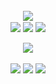 <div align="center"> <br><a><img src="https://komarev.com/ghpvc/?username=nwvh&label=Visitors&color=orange&style=for-the-badge"/></a><br>
<a href="https://paypal.me/wooxhimself"><img align="center" src="https://img.shields.io/badge/Support_my_work-blue?logo=paypal&style=for-the-badge" /></a>
<a href="https://discord.gg/9kmNFFxFpS"><img align="center" src="https://img.shields.io/badge/Support_Server-violet?logo=discord&style=for-the-badge" /></a>
<a href="https://0wx.tebex.io/"><img align="center" src="https://img.shields.io/badge/Tebex_Store-darkgreen?logo=data:image/png;base64,iVBORw0KGgoAAAANSUhEUgAAAIMAAACDCAMAAACZQ1hUAAAAOVBMVEUQQpb////i5e8ALo8AI4z29/oAJ43I0OIANJGMm8P6+/3N1OXFzeAAAIXo6/IAOpN9jrwAN5IAK444zweaAAAAlUlEQVR4nO3Puw7CMBBFQROTBPIO//+xtDGSq1Vkijn1lXY2JUmSJEmSGvSMFyV8pj7aNAQNwyMeAwMDA8O9hjyPlZa+ONQvteGcg4Y01Fq7wtCt1WWUUC//GMLfMjAwMDAwMDAwMDAwMDAwMDAwMDAwMDAwMDAwMNxl2ArD1sKwH+9rx97AkM7XtbMFQZIkSZKk/+4LZLEPSctIJC0AAAAASUVORK5CYII=&logoColor=white&style=for-the-badge" /></a>
<br><br>
<img src="https://github-readme-stats.vercel.app/api/top-langs/?username=nwvh&exclude_repo=txAdmin,excalith-start-page,voidots,dotsV3,dotsV4&theme=gruvbox"></img>
  <br>

</div>
<br>
<div align="center">
<a href="https://fivem.net"><img src="https://img.shields.io/badge/-orange?logo=fivem&style=for-the-badge" /></a>
<a href="https://en.wikipedia.org/wiki/Linux"><img src="https://img.shields.io/badge/-grey?logo=linux&logoColor=white&style=for-the-badge" /></a>
<a href="https://lua.org"><img src="https://img.shields.io/badge/-blue?logo=lua&logoColor=white&style=for-the-badge" /></a>
</div>
